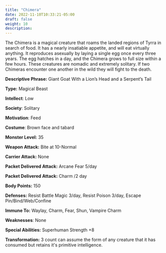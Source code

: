 ```yaml
---
title: "Chimera"
date: 2022-11-10T10:33:21-05:00
draft: false
weight: 10
description: 
---
```


The Chimera is a magical creature that roams the landed regions of Tyrra in search of food. It has a nearly insatiable appetite, and will eat virtually anything. It reproduces asexually by laying a single egg once every three years. The egg hatches in a day, and the Chimera grows to full size within a few hours. These creatures are nomadic and extremely solitary. If two Chimeras encounter one another in the wild they will fight to the death.

**Descriptive Phrase:**  Giant Goat With a Lion’s Head and a Serpent’s Tail

**Type:** Magical Beast

**Intellect**: Low

**Society**: Solitary

**Motivation**: Feed

**Costume**: Brown face and tabard

**Monster Level:** 35

**Weapon Attack:** Bite at 10-Normal

**Carrier Attack:** None

**Packet Delivered Attack:** Arcane Fear 5/day

**Packet Delivered Attack:** Charm /2 day

**Body Points:** 150

**Defenses:** Resist Battle Magic 3/day, Resist Poison 3/day, Escape Pin/Bind/Web/Confine

**Immune To:** Waylay, Charm, Fear, Shun, Vampire Charm

**Weaknesses**: None

**Special Abilities:** Superhuman Strength +8

**Transformation:** 3 count can assume the form of any creature that it has consumed but retains it's primitive intelligence.
